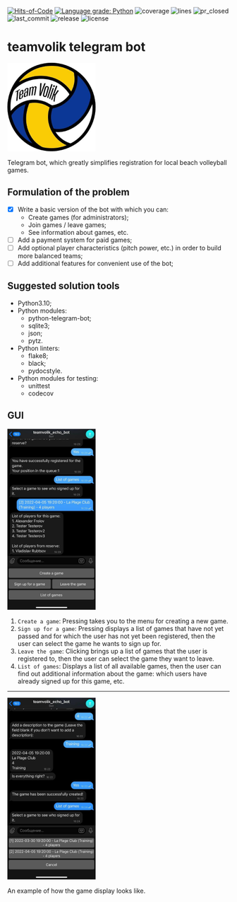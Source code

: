 [![Hits-of-Code](https://hitsofcode.com/github/teamvolik/teamvolik?branch=main)](https://hitsofcode.com/github/teamvolik/teamvolik/view)
[![Language grade: Python](https://img.shields.io/lgtm/grade/python/g/teamvolik/teamvolik.svg?logo=lgtm&logoWidth=18)](https://lgtm.com/projects/g/teamvolik/teamvolik/context:python)
![coverage](https://img.shields.io/codecov/c/github/teamvolik/teamvolik?color=080)
![lines](https://img.shields.io/tokei/lines/github/teamvolik/teamvolik?color=dgreen)
![pr_closed](https://img.shields.io/github/issues-pr-closed/teamvolik/teamvolik?color=FFF)
![last_commit](https://img.shields.io/github/last-commit/teamvolik/teamvolik)
![release](https://img.shields.io/github/v/release/teamvolik/teamvolik)
![license](https://img.shields.io/github/license/teamvolik/teamvolik?color=0077FF)

# teamvolik telegram bot
<img src=".github/README_MISC/teamvolik.jpeg" alt="teamvolik_logo" width="200">


Telegram bot, which greatly simplifies registration for local beach volleyball games.

## Formulation of the problem

- [x] Write a basic version of the bot with which you can:
  - Create games (for administrators);
  - Join games / leave games;
  - See information about games, etc.
- [ ] Add a payment system for paid games;
- [ ] Add optional player characteristics (pitch power, etc.) in order to build more balanced teams;
- [ ] Add additional features for convenient use of the bot;

## Suggested solution tools

- Python3.10;
- Python modules:
  - python-telegram-bot;
  - sqlite3;
  - json;
  - pytz.
- Python linters:
  - flake8;
  - black;
  - pydocstyle.
- Python modules for testing:
  - unittest
  - codecov

## GUI

<img src=".github/README_MISC/GUI_1.jpg" alt="main_keyboard" width="200">

1. ```Create a game```: Pressing takes you to the menu for creating a new game.
2. ```Sign up for a game```: Pressing displays a list of games that have not yet passed and for which the user has not yet been registered, then the user can select the game he wants to sign up for.
3. ```Leave the game```: Clicking brings up a list of games that the user is registered to, then the user can select the game they want to leave.
4. ```List of games```: Displays a list of all available games, then the user can find out additional information about the game: which users have already signed up for this game, etc.

---

<img src=".github/README_MISC/GUI_2.jpg" alt="games_list" width="200">

An example of how the game display looks like.